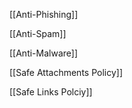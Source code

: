 [[Anti-Phishing]]

[[Anti-Spam]]

[[Anti-Malware]]

[[Safe Attachments Policy]]

[[Safe Links Polciy]]


